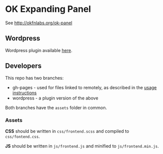 # OK Expanding Panel

See http://okfnlabs.org/ok-panel

## Wordpress

Wordpress plugin available [here](https://github.com/okfn/ok-panel/tree/wordpress).

## Developers

This repo has two branches:
 * gh-pages - used for files linked to remotely, as described in the [usage instructions](http://okfnlabs.org/ok-panel/)
 * wordpress - a plugin version of the above

Both branches have the `assets` folder in common.

### Assets

**CSS** should be written in `css/frontend.scss` and compiled to `css/fontend.css`.

**JS** should be written in `js/frontend.js` and minified to `js/frontend.min.js`.
